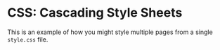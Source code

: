 CSS: Cascading Style Sheets
===========================

This is an example of how you might style multiple pages from a single
`style.css` file. 


